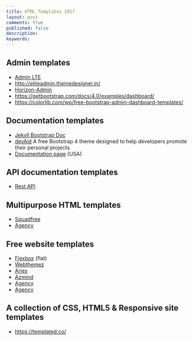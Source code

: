```yaml
---
title: HTML Templates 2017
layout: post
comments: true
published: false
description: 
keywords: 
---
```


## Admin templates

* [Admin LTE](https://adminlte.io/)
* <http://eliteadmin.themedesigner.in/>
* [Horizon-Admin](http://preview.themeforest.net/item/horizon-responsive-rtl-php-angularjs-web-app-kit/full_screen_preview/16498054?_ga=2.89281372.697179420.1497468169-1609161783.1497468169)
* <https://getbootstrap.com/docs/4.0/examples/dashboard/>
* <https://colorlib.com/wp/free-bootstrap-admin-dashboard-templates/>

## Documentation templates

* [Jekyll Bootstrap Doc](http://mistic100.github.io/jekyll-bootstrap-doc/)
* [devAid](https://themes.3rdwavemedia.com/demo/devaid/) A free Bootstrap 4 theme designed to help developers promote their personal projects
* [Documentation page](https://designsystem.digital.gov/page-templates/docs/) (USA)

## API documentation templates

* [Rest API](https://gist.github.com/iros/3426278)

## Multipurpose HTML templates

* [Squadfree](https://bootstrapmade.com/demo/Squadfree/)
* [Agency](https://startbootstrap.com/template-overviews/agency/)

## Free website templates

* [Flexbox](https://webthemez.com/demo/flexbox-corporate-free-bootstrap-html5-web-template/index.html) (flat)
* [Webthemez](https://webthemez.com/)
* [Aries](https://www.wowthemes.net/preview/index.php?theme=arieshtml)
* [Azmind](https://azmind.com/free-bootstrap-themes-templates/)
* [Agency]( https://blackrockdigital.github.io/startbootstrap-agency/)
* [Agency](https://startbootstrap.com/template-overviews/agency/)

## A collection of CSS, HTML5 & Responsive site templates

* <https://templated.co/>
